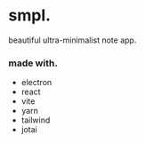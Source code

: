 # smpl.

beautiful ultra-minimalist note app.

### made with.

- electron
- react
- vite
- yarn
- tailwind
- jotai
